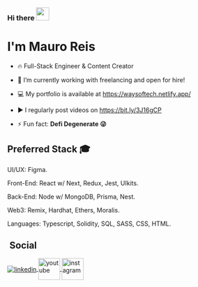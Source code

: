 ### Hi there <img src="https://raw.githubusercontent.com/kaueMarques/kaueMarques/master/hi.gif" width="30px" height="30px">
<h1 align="left">I'm Mauro Reis</h1>

- 🔥 Full-Stack Engineer & Content Creator

- 🔭 I’m currently working with freelancing and open for hire!

- 💻 My portfolio is available at https://waysoftech.netlify.app/

- ▶️ I regularly post videos on https://bit.ly/3J16gCP

- ⚡ Fun fact: **Defi Degenerate 😜**

## Preferred Stack 🎓

UI/UX: Figma.

Front-End: React w/ Next, Redux, Jest, UIkits.

Back-End: Node w/ MongoDB, Prisma, Nest.

Web3: Remix, Hardhat, Ethers, Moralis.

Languages: Typescript, Solidity, SQL, SASS, CSS, HTML.

## &nbsp;Social

<a href="https://www.linkedin.com/in/mauro-reis-6b15b5237/" target="_blank">
  <img align="center" src="https://img.shields.io/badge/-mauroreis-05122A?style=flat&logo=linkedin" alt="linkedin"/>
</a>

<a href="https://www.youtube.com/channel/UCvMMltZWkyX_CGqiyb-uHQg" target="_blank">
  <img height="50px" width="50px" align="center" src="https://i.pinimg.com/originals/19/7b/36/197b365922d1ea3aa1a932ff9bbda4a6.png" alt="youtube"/>
</a>

<a href="https://www.instagram.com/mauroasreis/" target="_blank">
  <img height="50px" width="50px" align="center" src="https://upload.wikimedia.org/wikipedia/commons/thumb/a/a5/Instagram_icon.png/600px-Instagram_icon.png" alt="instagram"/>
</a>
